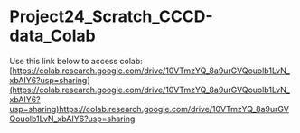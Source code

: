 # Project24_Scratch_CCCD-data_Colab
Use this link below to access colab:
[https://colab.research.google.com/drive/10VTmzYQ_8a9urGVQouolb1LvN_xbAIY6?usp=sharing](https://colab.research.google.com/drive/10VTmzYQ_8a9urGVQouolb1LvN_xbAIY6?usp=sharing)https://colab.research.google.com/drive/10VTmzYQ_8a9urGVQouolb1LvN_xbAIY6?usp=sharing
